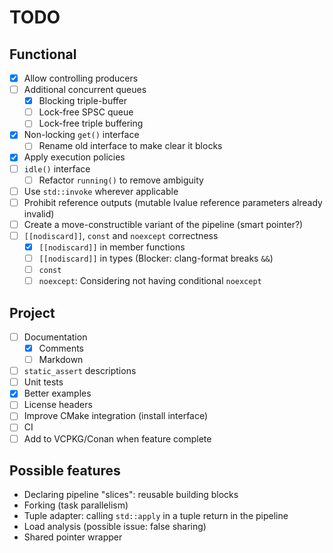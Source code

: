 # TODO

## Functional

- [x] Allow controlling producers
- [ ] Additional concurrent queues
  - [x] Blocking triple-buffer
  - [ ] Lock-free SPSC queue
  - [ ] Lock-free triple buffering
- [x] Non-locking `get()` interface
  - [ ] Rename old interface to make clear it blocks
- [x] Apply execution policies
- [ ] `idle()` interface
  - [ ] Refactor `running()` to remove ambiguity
- [ ] Use `std::invoke` wherever applicable
- [ ] Prohibit reference outputs (mutable lvalue reference parameters already invalid)
- [ ] Create a move-constructible variant of the pipeline (smart pointer?)
- [ ] `[[nodiscard]]`, `const` and `noexcept` correctness
  - [x] `[[nodiscard]]` in member functions
  - [ ] `[[nodiscard]]` in types (Blocker: clang-format breaks `&&`)
  - [ ] `const`
  - [ ] `noexcept`: Considering not having conditional `noexcept`

## Project

- [ ] Documentation
  - [x] Comments
  - [ ] Markdown
- [ ] `static_assert` descriptions
- [ ] Unit tests
- [x] Better examples
- [ ] License headers
- [ ] Improve CMake integration (install interface)
- [ ] CI
- [ ] Add to VCPKG/Conan when feature complete

## Possible features

- Declaring pipeline "slices": reusable building blocks
- Forking (task parallelism)
- Tuple adapter: calling `std::apply` in a tuple return in the pipeline
- Load analysis (possible issue: false sharing)
- Shared pointer wrapper
